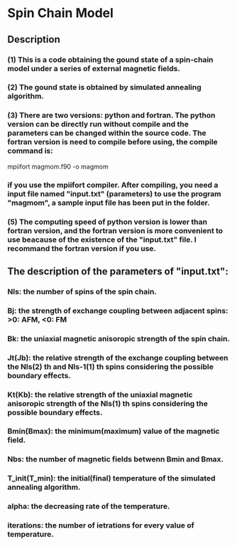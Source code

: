# Spin Chain Model
## Description
### (1) This is a code obtaining the gound state of a spin-chain model under a series of external magnetic fields.
### (2) The gound state is obtained by simulated annealing algorithm.
### (3) There are two versions: python and fortran. The python version can be directly run without compile and the parameters can be changed within the source code. The fortran version is need to compile before using, the compile command is:
mpiifort magmom.f90 -o magmom
### if you use the mpiifort compiler. After compiling, you need a input file named "input.txt" (parameters) to use the program "magmom", a sample input file has been put in the folder.
### (5) The computing speed of python version is lower than fortran version, and the fortran version is more convenient to use beacause of the existence of the "input.txt" file. I recommand the fortran version if you use.

## The description of the parameters of "input.txt":
### Nls: the number of spins of the spin chain.
### Bj: the strength of exchange coupling between adjacent spins: >0: AFM, <0: FM
### Bk: the uniaxial magnetic anisoropic strength of the spin chain.
### Jt(Jb): the relative strength of the exchange coupling between the Nls(2) th and Nls-1(1) th spins considering the possible boundary effects.
### Kt(Kb): the relative strength of the uniaxial magnetic anisoropic strength of the Nls(1) th spins considering the possible boundary effects.
### Bmin(Bmax): the minimum(maximum) value of the magnetic field.
### Nbs: the number of magnetic fields betwenn Bmin and Bmax.
### T_init(T_min): the initial(final) temperature of the simulated annealing algorithm.
### alpha: the decreasing rate of the temperature.
### iterations: the number of ietrations for every value of temperature.
